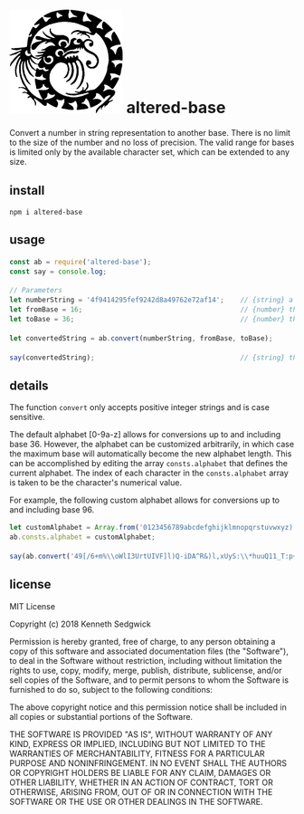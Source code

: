 # <img src="./logo.png" width="200" /> altered-base

Convert a number in string representation to another base.  There is no limit to the size of the number and no loss of precision.  The valid range for bases is limited only by the available character set, which can be extended to any size.

## install

```
npm i altered-base
```

## usage

```javascript
const ab = require('altered-base');
const say = console.log;

// Parameters
let numberString = '4f9414295fef9242d8a49762e72af14';    // {string} a positive integer in any base
let fromBase = 16;                                       // {number} the current base of the integer string
let toBase = 36;                                         // {number} the base to which the string will be converted

let convertedString = ab.convert(numberString, fromBase, toBase);

say(convertedString);                                    // {string} the integer expressed in the requested base
```

## details

The function `convert` only accepts positive integer strings and is case sensitive.

The default alphabet [0-9a-z] allows for conversions up to and including base 36.  However, the alphabet can be customized arbitrarily, in which case the maximum base will automatically become the new alphabet length.  This can be accomplished by editing the array `consts.alphabet` that defines the current alphabet.  The index of each character in the `consts.alphabet` array is taken to be the character's numerical value.

For example, the following custom alphabet allows for conversions up to and including base 96.

```javascript
let customAlphabet = Array.from('0123456789abcdefghijklmnopqrstuvwxyz)!@#$%^&*(ABCDEFGHIJKLMNOPQRSTUVWXYZ-=[]\\;\',./_+{}|:"<>?`~ \n');
ab.consts.alphabet = customAlphabet;

say(ab.convert('49[/6+m%\\oWlI3UrtUIVF]l)Q-iDA^R&)l,xUyS:\\*huuQ11_T:p+MlsS`Hsu.0`87?3.,*ig1\'V<`En', 94, customAlphabet.length));
```

## license

MIT License

Copyright (c) 2018 Kenneth Sedgwick

Permission is hereby granted, free of charge, to any person obtaining a copy
of this software and associated documentation files (the "Software"), to deal
in the Software without restriction, including without limitation the rights
to use, copy, modify, merge, publish, distribute, sublicense, and/or sell
copies of the Software, and to permit persons to whom the Software is
furnished to do so, subject to the following conditions:

The above copyright notice and this permission notice shall be included in all
copies or substantial portions of the Software.

THE SOFTWARE IS PROVIDED "AS IS", WITHOUT WARRANTY OF ANY KIND, EXPRESS OR
IMPLIED, INCLUDING BUT NOT LIMITED TO THE WARRANTIES OF MERCHANTABILITY,
FITNESS FOR A PARTICULAR PURPOSE AND NONINFRINGEMENT. IN NO EVENT SHALL THE
AUTHORS OR COPYRIGHT HOLDERS BE LIABLE FOR ANY CLAIM, DAMAGES OR OTHER
LIABILITY, WHETHER IN AN ACTION OF CONTRACT, TORT OR OTHERWISE, ARISING FROM,
OUT OF OR IN CONNECTION WITH THE SOFTWARE OR THE USE OR OTHER DEALINGS IN THE
SOFTWARE. 